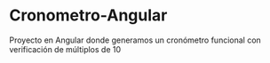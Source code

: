 # Cronometro-Angular
Proyecto en Angular donde generamos un cronómetro funcional con verificación de múltiplos de 10
